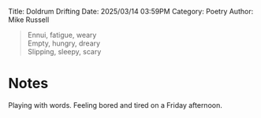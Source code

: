 Title: Doldrum Drifting
Date: 2025/03/14 03:59PM
Category: Poetry
Author: Mike Russell

> Ennui, fatigue, weary<br>
> Empty, hungry, dreary<br>
> Slipping, sleepy, scary

# Notes

Playing with words. Feeling bored and tired on a Friday afternoon.
